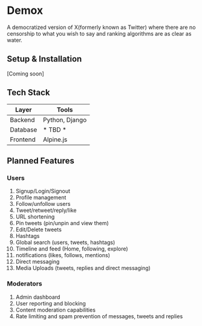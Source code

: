 # Demox

A democratized version of X(formerly known as Twitter) where there are no censorship to what you wish to say and ranking algorithms are as clear as water.

## Setup & Installation

[Coming soon]

## Tech Stack

| Layer | Tools |
|-----|-----|
|Backend|Python, Django|
|Database| * TBD *|
|Frontend |Alpine.js|

## Planned Features

### Users

1. Signup/Login/Signout
2. Profile management
3. Follow/unfollow users
4. Tweet/retweet/reply/like
5. URL shortening
5. Pin tweets (pin/unpin and view them)
5. Edit/Delete tweets
6. Hashtags
7. Global search (users, tweets, hashtags)
8. Timeline and feed (Home, following, explore)
9. notifications (likes, follows, mentions)
10. Direct messaging
11. Media Uploads (tweets, replies and direct messaging)

### Moderators

1. Admin dashboard
2. User reporting and blocking
3. Content moderation capabilities
4. Rate limiting and spam prevention of messages, tweets and replies
 